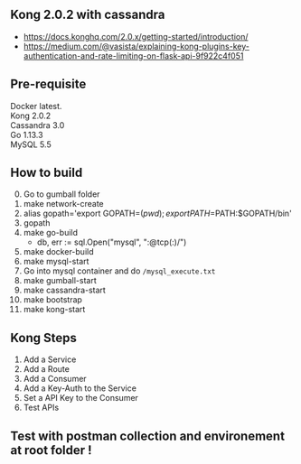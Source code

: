 ## Kong 2.0.2 with cassandra
- https://docs.konghq.com/2.0.x/getting-started/introduction/
- https://medium.com/@vasista/explaining-kong-plugins-key-authentication-and-rate-limiting-on-flask-api-9f922c4f051

## Pre-requisite
Docker latest.    
Kong 2.0.2         
Cassandra 3.0       
Go 1.13.3         
MySQL 5.5      
     
    
## How to build
0. Go to gumball folder
1. make network-create
2. alias gopath='export GOPATH=$(pwd);export PATH=$PATH:$GOPATH/bin'
3. gopath
4. make go-build
	- db, err := sql.Open("mysql", "<username>:<pw>@tcp(<HOST>:<port>)/<dbname>")
5. make docker-build
6. make mysql-start
7. Go into mysql container and do `/mysql_execute.txt`
8. make gumball-start
9. make cassandra-start
10. make bootstrap
11. make kong-start


## Kong Steps
1. Add a Service
2. Add a Route
3. Add a Consumer
4. Add a Key-Auth to the Service
5. Set a API Key to the Consumer
6. Test APIs

## Test with postman collection and environement at root folder !
